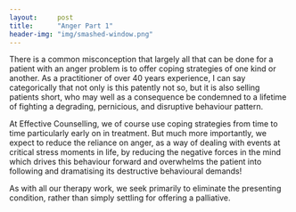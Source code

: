 ```yaml
---
layout:     post
title:      "Anger Part 1"
header-img: "img/smashed-window.png"
---
```


There is a common misconception that largely all that can be done for a patient with an anger problem is to offer coping strategies of one kind or another. As a practitioner of over 40 years experience, I can say categorically that not only is this patently not so, but it is also selling patients short, who may well as a consequence be condemned to a lifetime of fighting a degrading, pernicious, and disruptive behaviour pattern.

At Effective Counselling, we of course use coping strategies from time to time particularly early on in treatment. But much more importantly, we expect to reduce the reliance on anger, as a way of dealing with events at critical stress moments in life, by reducing the negative forces in the mind which drives this behaviour forward and overwhelms the patient into following and dramatising its destructive behavioural demands!

As with all our therapy work, we seek primarily to eliminate the presenting condition, rather than simply settling for offering a palliative.
